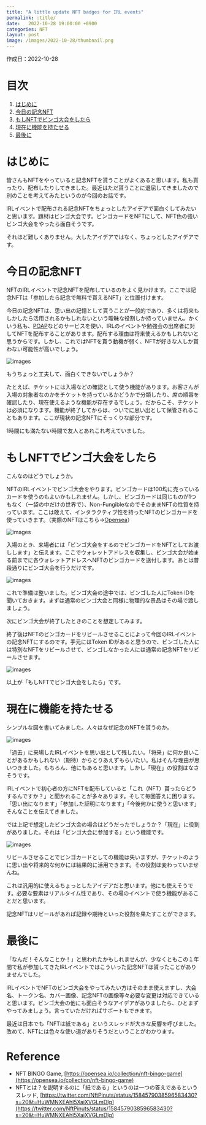 ```yaml
---
title: "A little update NFT badges for IRL events"
permalink: :title/
date:   2022-10-28 19:00:00 +0900
categories: NFT
layout: post
image: /images/2022-10-28/thumbnail.png
---
```


作成日：2022-10-28
<!-- 更新日：2022-10-21 -->

# **目次**
1. [はじめに](#はじめに)
2. [今日の記念NFT](#今日の記念nft)
3. [もしNFTでビンゴ大会をしたら](#もしnftでビンゴ大会をしたら)
4. [現在に機能を持たせる](#現在に機能を持たせる)
5. [最後に](#最後に)

# **はじめに**

皆さんもNFTをやっていると記念NFTを貰うことがよくあると思います。私も貰ったり、配布したりしてきました。最近はただ貰うことに退屈してきましたので別のことを考えてみたというのが今回のお話です。

IRLイベントで配布される記念NFTをちょっとしたアイデアで面白くしてみたいと思います。題材はビンゴ大会です。ビンゴカードをNFTにして、NFT色の強いビンゴ大会をやったら面白そうです。

それほど難しくありません。大したアイデアではなく、ちょっとしたアイデアです。

# **今日の記念NFT**

NFTのIRLイベントで記念NFTを配布しているのをよく見かけます。ここでは記念NFTは「参加したら記念で無料で貰えるNFT」と位置付けます。

今日の記念NFTは、思い出の記憶として貰うことが一般的であり、多くは将来もしかしたら活用されるかもしれないという曖昧な役割しか持っていません。かくいう私も、[POAP](https://poap.xyz/)などのサービスを使い、IRLのイベントや勉強会の出席者に対してNFTを配布することがあります。配布する理由は将来使えるかもしれないと思うからです。しかし、これではNFTを貰う動機が弱く、NFTが好きな人しか貰わない可能性が高いでしょう。

![images](../images/2022-10-28/organizer2guest.png)

もうちょっと工夫して、面白くできないでしょうか？

たとえば、チケットには入場などの確認として使う機能があります。お客さんが入場の対象者なのかをチケットを持っているかどうかで分類したり、席の順番を確認したり、現在使えるような機能が存在するでしょう。だからこそ、チケットは必須になります。機能が終了してからは、ついでに思い出として保管されることもあります。ここが現状の記念NFTにそっくりな部分です。

1時間にも満たない時間で友人とあれこれ考えていました。

# **もしNFTでビンゴ大会をしたら**

こんなのはどうでしょうか。

NFTのIRLイベントでビンゴ大会をやります。ビンゴカードは100均に売っているカードを使うのもよいかもしれません。しかし、ビンゴカードは同じものが1つもなく（一袋の中だけの世界で）、Non-FungibleなのでそのままNFTの性質を持っています。ここは敢えて、インタラクティブ性を持ったNFTのビンゴカードを使っていきます。（実際のNFTはこちら→[Opensea](https://opensea.io/collection/nft-bingo-game)）

![images](../images/2022-10-28/nft-bingo-sample.png)

入場のとき、来場者には「ビンゴ大会をするのでビンゴカードをNFTとしてお渡しします」と伝えます。ここでウォレットアドレスを収集し、ビンゴ大会が始まる前までに各ウォレットアドレスへNFTのビンゴカードを送付します。あとは普段通りにビンゴ大会を行うだけです。

![images](../images/2022-10-28/nft-bingo.png)

これで準備は整いました。ビンゴ大会の途中では、ビンゴした人にToken IDを聞いておきます。まずは通常のビンゴ大会と同様に物理的な景品はその場で渡しましょう。

次にビンゴ大会が終了したときのことを想定してみます。

終了後はNFTのビンゴカードをリビールさせることによって今回のIRLイベントの記念NFTにするのです。手元にはToken IDがあると思うので、ビンゴした人には特別なNFTをリビールさせて、ビンゴしなかった人には通常の記念NFTをリビールさせます。

![images](../images/2022-10-28/reveal.png)

以上が「もしNFTでビンゴ大会をしたら」です。

# **現在に機能を持たせる**

シンプルな図を書いてみました。人々はなぜ記念のNFTを貰うのか。

![images](../images/2022-10-28/nft-badges.png)

「過去」に来場したIRLイベントを思い出として残したい。「将来」に何か良いことがあるかもしれない（期待）からとりあえずもらいたい。私はそんな理由が思いつきました。もちろん、他にもあると思います。しかし「現在」の役割はなさそうです。

IRLイベントで初心者の方にNFTを配布していると「これ（NFT）貰ったらどうするんですか？」と聞かれることが多々あります。そして毎回答えに困ります。「思い出になります」「参加した証明になります」「今後何かに使うと思います」そんなことを伝えてきました。

では上記で想定したビンゴ大会の場合はどうだったでしょうか？「現在」に役割がありました。それは「ビンゴ大会に参加する」という機能です。

![images](../images/2022-10-28/nft-badges-2.png)

リビールさせることでビンゴカードとしての機能は失いますが、チケットのように思い出や将来的な何かには結果的に活用できます。その役割は変わっていませんね。

これは汎用的に使えるちょっとしたアイデアだと思います。他にも使えそうです。必要な要素はリアルタイム性であり、その場のイベントで使う機能があることだと思います。

記念NFTはリビールがあれば記録や期待といった役割を果たすことができます。

# **最後に**

「なんだ！そんなことか！」と思われたかもしれませんが、少なくともこの１年間で私が参加してきたIRLイベントではこういった記念NFTは貰ったことがありませんでした。

IRLイベントでNFTのビンゴ大会をやってみたい方はそのまま使えますし、大会名、トークン名、カバー画像、記念NFTの画像等々必要な変更は対応できていると思います。ビンゴ大会の他にも面白そうなアイデアがありましたら、ひとまずやってみましょう。言っていただければサポートもできます。

最近は日本でも「NFTは紙である」というスレッドが大きな反響を呼びました。改めて、NFTには色々な使い道がありそうだということがわかります。

# **Reference**

- NFT BINGO Game, [https://opensea.io/collection/nft-bingo-game](https://opensea.io/collection/nft-bingo-game)
- NFTとは？を説明するのに「紙である」というのは一つの答えであるというスレッド, [https://twitter.com/NftPinuts/status/1584579038596583430?s=20&t=HuWMNXEAhl5XaiXVGLmDlg](https://twitter.com/NftPinuts/status/1584579038596583430?s=20&t=HuWMNXEAhl5XaiXVGLmDlg)